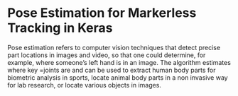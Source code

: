 # Pose Estimation for Markerless Tracking in Keras

Pose estimation refers to computer vision techniques that detect precise part locations in images and video, so that one could determine, 
for example, where someone’s left hand is in an image. The algorithm estimates where key =joints are and can be used to extract 
human body parts for biometric analysis in sports, locate animal body parts in a non invasive way for lab research, or locate various
objects in images.

